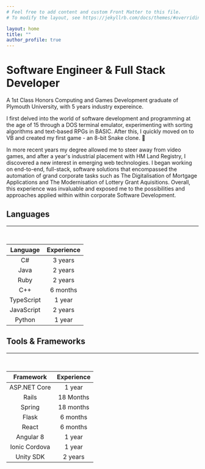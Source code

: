 ```yaml
---
# Feel free to add content and custom Front Matter to this file.
# To modify the layout, see https://jekyllrb.com/docs/themes/#overriding-theme-defaults

layout: home
title: ""
author_profile: true
---
```


# Software Engineer & Full Stack Developer

A 1st Class Honors Computing and Games Development graduate of Plymouth University, with 5 years industry expereince.

I first delved into the world of software development and programming at the age of 15 through a DOS terminal emulator, experimenting with sorting algorithms and text-based RPGs in BASIC. After this, I quickly moved on to VB and created my first game - an 8-bit Snake clone. 🐍

In more recent years my degree allowed me to steer away from video games, and after a year's industrial placement with HM Land Registry, I discovered a new interest in emerging web technologies. I began working on end-to-end, full-stack, software solutions that encompassed the automation of grand corporate tasks such as The Digitalisation of Mortgage Applications and The Modernisation of Lottery Grant Aquisitions. Overall, this experience was invaluable and exposed me to the possibilities and approaches applied within within corporate Software Development. 


## Languages
---
<br>

| Language      | Experience    | 
|:-------------:|:-------------:| 
| C#            | 3 years       |
| Java          | 2 years       |
| Ruby          | 2 years       |
| C++           | 6 months      |
| TypeScript    | 1 year        |
| JavaScript    | 2 years       |
| Python        | 1 year        |

## Tools & Frameworks
---
<br>

| Framework     | Experience    | 
|:-------------:|:-------------:| 
| ASP.NET Core  | 1 year        |
| Rails         | 18 Months     |
| Spring        | 18 months     |
| Flask         | 6 months      |
| React         | 6 months      |
| Angular 8     | 1 year        |
| Ionic Cordova | 1 year        |
| Unity SDK     | 2 years       |

